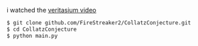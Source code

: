 i watched the <a href="https://www.youtube.com/watch?v=094y1Z2wpJg">veritasium video</a>   

```bash
$ git clone github.com/FireStreaker2/CollatzConjecture.git
$ cd CollatzConjecture
$ python main.py
```